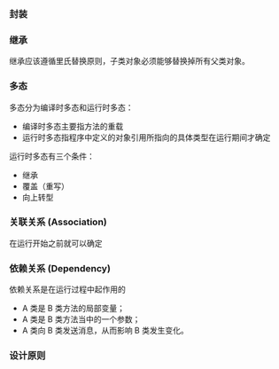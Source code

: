 ### 封装


### 继承
继承应该遵循里氏替换原则，子类对象必须能够替换掉所有父类对象。

### 多态
多态分为编译时多态和运行时多态：

- 编译时多态主要指方法的重载
- 运行时多态指程序中定义的对象引用所指向的具体类型在运行期间才确定

运行时多态有三个条件：

- 继承
- 覆盖（重写）
- 向上转型


### 关联关系 (Association)
在运行开始之前就可以确定

### 依赖关系 (Dependency)
依赖关系是在运行过程中起作用的
- A 类是 B 类方法的局部变量；
- A 类是 B 类方法当中的一个参数；
- A 类向 B 类发送消息，从而影响 B 类发生变化。


### 设计原则